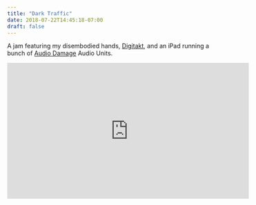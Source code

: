 ```yaml
---
title: "Dark Traffic"
date: 2018-07-22T14:45:18-07:00
draft: false
---
```


A jam featuring my disembodied hands,
[Digitakt](https://www.elektron.se/products/digitakt/), and an iPad running a
bunch of [Audio Damage](https://audiodamage.com) Audio Units.

<div class="video">
    <iframe width="560" height="315" src="https://www.youtube.com/embed/KIsWp_NFCas" frameborder="0" allow="autoplay; encrypted-media" allowfullscreen></iframe>
</div>
<!--more-->
